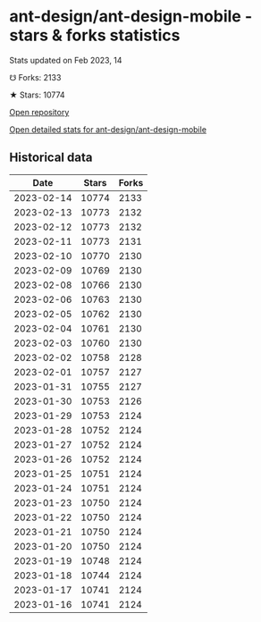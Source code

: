 # ant-design/ant-design-mobile - stars & forks statistics

Stats updated on Feb 2023, 14

☋ Forks: 2133

★ Stars: 10774

[Open repository](https://github.com/ant-design/ant-design-mobile)

[Open detailed stats for ant-design/ant-design-mobile](https://reviewgithub.com/rep/ant-design/ant-design-mobile)

## Historical data
| Date | Stars | Forks |
|------|-------|-------|
| 2023-02-14 | 10774 | 2133 | 
| 2023-02-13 | 10773 | 2132 | 
| 2023-02-12 | 10773 | 2132 | 
| 2023-02-11 | 10773 | 2131 | 
| 2023-02-10 | 10770 | 2130 | 
| 2023-02-09 | 10769 | 2130 | 
| 2023-02-08 | 10766 | 2130 | 
| 2023-02-06 | 10763 | 2130 | 
| 2023-02-05 | 10762 | 2130 | 
| 2023-02-04 | 10761 | 2130 | 
| 2023-02-03 | 10760 | 2130 | 
| 2023-02-02 | 10758 | 2128 | 
| 2023-02-01 | 10757 | 2127 | 
| 2023-01-31 | 10755 | 2127 | 
| 2023-01-30 | 10753 | 2126 | 
| 2023-01-29 | 10753 | 2124 | 
| 2023-01-28 | 10752 | 2124 | 
| 2023-01-27 | 10752 | 2124 | 
| 2023-01-26 | 10752 | 2124 | 
| 2023-01-25 | 10751 | 2124 | 
| 2023-01-24 | 10751 | 2124 | 
| 2023-01-23 | 10750 | 2124 | 
| 2023-01-22 | 10750 | 2124 | 
| 2023-01-21 | 10750 | 2124 | 
| 2023-01-20 | 10750 | 2124 | 
| 2023-01-19 | 10748 | 2124 | 
| 2023-01-18 | 10744 | 2124 | 
| 2023-01-17 | 10741 | 2124 | 
| 2023-01-16 | 10741 | 2124 | 

